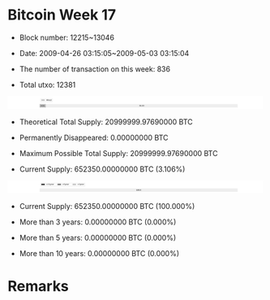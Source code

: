 # Bitcoin Week 17

- Block number: 12215~13046

- Date: 2009-04-26 03:15:05~2009-05-03 03:15:04

- The number of transaction on this week: 836

- Total utxo: 12381

![](../images/mined_week17.png)

- Theoretical Total Supply: 20999999.97690000 BTC

- Permanently Disappeared: 0.00000000 BTC

- Maximum Possible Total Supply: 20999999.97690000 BTC

- Current Supply: 652350.00000000 BTC (3.106%)

![](../images/year_week17.png)


- Current Supply: 652350.00000000 BTC (100.000%)

- More than 3 years: 0.00000000 BTC (0.000%)

- More than 5 years: 0.00000000 BTC (0.000%)

- More than 10 years: 0.00000000 BTC (0.000%)

# Remarks

